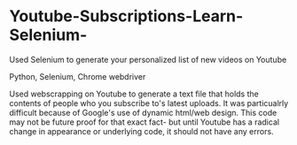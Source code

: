 # Youtube-Subscriptions-Learn-Selenium-
Used Selenium to generate your personalized list of new videos on Youtube

Python, Selenium, Chrome webdriver

Used webscrapping on Youtube to generate a text file that holds the contents of people who you subscribe to's latest uploads.
It was particualrly difficult because of Google's use of dynamic html/web design. 
This code may not be future proof for that exact fact- but until Youtube has a radical change in appearance or underlying code, it should not have any errors.
